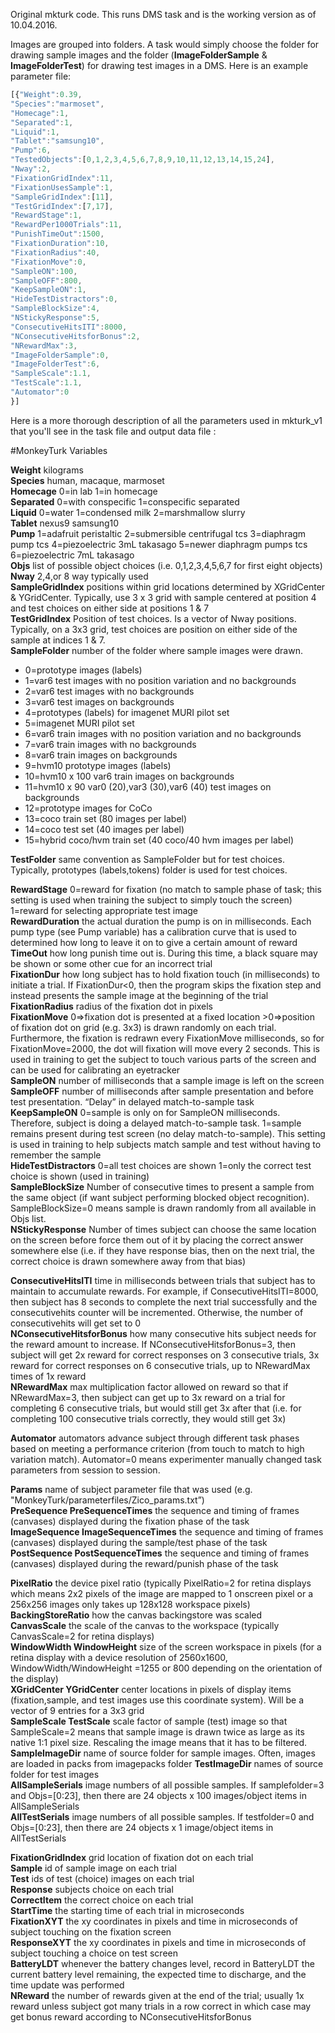 Original mkturk code. This runs DMS task and is the working version as of 10.04.2016.

Images are grouped into folders. A task would simply choose the folder for drawing sample images and the folder (**ImageFolderSample** & **ImageFolderTest**) for drawing test images in a DMS. Here is an example parameter file:

```javascript
[{"Weight":0.39,
"Species":"marmoset",
"Homecage":1,
"Separated":1,
"Liquid":1,
"Tablet":"samsung10",
"Pump":6,
"TestedObjects":[0,1,2,3,4,5,6,7,8,9,10,11,12,13,14,15,24],
"Nway":2,
"FixationGridIndex":11,
"FixationUsesSample":1,
"SampleGridIndex":[11],
"TestGridIndex":[7,17],
"RewardStage":1,
"RewardPer1000Trials":11,
"PunishTimeOut":1500,
"FixationDuration":10,
"FixationRadius":40,
"FixationMove":0,
"SampleON":100,
"SampleOFF":800,
"KeepSampleON":1,
"HideTestDistractors":0,
"SampleBlockSize":4,
"NStickyResponse":5,
"ConsecutiveHitsITI":8000,
"NConsecutiveHitsforBonus":2,
"NRewardMax":3,
"ImageFolderSample":0,
"ImageFolderTest":6,
"SampleScale":1.1,
"TestScale":1.1,
"Automator":0
}]
```

Here is a more thorough description of all the parameters used in mkturk_v1 that you'll see in the task file and output data file :

#MonkeyTurk Variables

**Weight** kilograms  
**Species** human, macaque, marmoset  
**Homecage** 0=in lab 1=in homecage  
**Separated** 0=with conspecific 1=conspecific separated  
**Liquid** 0=water 1=condensed milk 2=marshmallow slurry  
**Tablet** nexus9 samsung10  
**Pump** 1=adafruit peristaltic 2=submersible centrifugal tcs 3=diaphragm pump tcs 4=piezoelectric 3mL takasago 5=newer diaphragm pumps tcs 6=piezoelectric 7mL takasago  
**Objs** list of possible object choices (i.e. 0,1,2,3,4,5,6,7 for first eight objects)  
**Nway** 2,4,or 8 way typically used  
**SampleGridIndex** positions within grid locations determined by XGridCenter & YGridCenter.  Typically, use 3 x 3 grid with sample centered at position 4 and test choices on either side at positions 1 & 7  
**TestGridIndex** Position of test choices.  Is a vector of Nway positions.  Typically, on a 3x3 grid, test choices are position on either side of the sample at indices 1 & 7.  
**SampleFolder** number of the folder where sample images were drawn.  
- 0=prototype images (labels)  
- 1=var6 test images with no position variation and no backgrounds  
- 2=var6 test images with no backgrounds  
- 3=var6 test images on backgrounds  
- 4=prototypes (labels) for imagenet MURI pilot set  
- 5=imagenet MURI pilot set  
- 6=var6 train images with no position variation and no backgrounds  
- 7=var6 train images with no backgrounds  
- 8=var6 train images on backgrounds  
- 9=hvm10 prototype images (labels)  
- 10=hvm10 x 100 var6 train images on backgrounds  
- 11=hvm10 x 90 var0 (20),var3 (30),var6 (40) test images on backgrounds  
- 12=prototype images for CoCo
- 13=coco train set (80 images per label)
- 14=coco test set (40 images per label)
- 15=hybrid coco/hvm train set (40 coco/40 hvm images per label)
		
**TestFolder** same convention as SampleFolder but for test choices.  Typically, prototypes (labels,tokens) folder is used for test choices.  

**RewardStage** 0=reward for fixation (no match to sample phase of task; this setting is used when training the subject to simply touch the screen) 1=reward for selecting appropriate test image  
**RewardDuration** the actual duration the pump is on in milliseconds.  Each pump type (see Pump variable) has a calibration curve that is used to determined how long to leave it on to give a certain amount of reward  
**TimeOut** how long punish time out is.  During this time, a black square may be shown or some other cue for an incorrect trial  
**FixationDur** how long subject has to hold fixation touch (in milliseconds) to initiate a trial.  If FixationDur<0, then the program skips the fixation step and instead presents the sample image at the beginning of the trial  
**FixationRadius** radius of the fixation dot in pixels  
**FixationMove** 0=>fixation dot is presented at a fixed location >0=>position of fixation dot on grid (e.g. 3x3) is drawn randomly on each trial.  Furthermore, the fixation is redrawn every FixationMove milliseconds, so for FixationMove=2000, the dot will fixation will move every 2 seconds.  This is used in training to get the subject to touch various parts of the screen and can be used for calibrating an eyetracker  
**SampleON** number of milliseconds that a sample image is left on the screen  
**SampleOFF** number of milliseconds after sample presentation and before test presentation.  “Delay” in delayed match-to-sample task  
**KeepSampleON** 0=sample is only on for SampleON milliseconds.  Therefore, subject is doing a delayed match-to-sample task.  1=sample remains present during test screen (no delay match-to-sample).  This setting is used in training to help subjects match sample and test without having to remember the sample  
**HideTestDistractors** 0=all test choices are shown 1=only the correct test choice is shown (used in training)  
**SampleBlockSize** Number of consecutive times to present a sample from the same object (if want subject performing blocked object recognition). SampleBlockSize=0 means sample is drawn randomly from all available in Objs list.  
**NStickyResponse** Number of times subject can choose the same location on the screen before force them out of it by placing the correct answer somewhere else (i.e. if they have response bias, then on the next trial, the correct choice is drawn somewhere away from that bias)  

**ConsecutiveHitsITI** time in milliseconds between trials that subject has to maintain to accumulate rewards.  For example, if ConsecutiveHitsITI=8000, then subject has 8 seconds to complete the next trial successfully and the consecutivehits counter will be incremented. Otherwise, the number of consecutivehits will get set to 0  
**NConsecutiveHitsforBonus** how many consecutive hits subject needs for the reward amount to increase.  If NConsecutiveHitsforBonus=3, then subject will get 2x reward for correct responses on 3 consecutive trials, 3x reward for correct responses on 6 consecutive trials, up to NRewardMax times of 1x reward  
**NRewardMax** max multiplication factor allowed on reward so that if NRewardMax=3, then subject can get up to 3x reward on a trial for completing 6 consecutive trials, but would still get 3x after that (i.e. for completing 100 consecutive trials correctly, they would still get 3x)  

**Automator** automators advance subject through different task phases based on meeting a performance criterion (from touch to match to high variation match).  Automator=0 means experimenter manually changed task parameters from session to session.  

**Params** name of subject parameter file that was used (e.g. "MonkeyTurk/parameterfiles/Zico_params.txt”)  
**PreSequence PreSequenceTimes** the sequence and timing of frames (canvases) displayed during the fixation phase of the task  
**ImageSequence ImageSequenceTimes** the sequence and timing of frames (canvases) displayed during the sample/test phase of the task  
**PostSequence PostSequenceTimes** the sequence and timing of frames (canvases) displayed during the reward/punish phase of the task  

**PixelRatio** the device pixel ratio (typically PixelRatio=2 for retina displays which means 2x2 pixels of the image are mapped to 1 onscreen pixel or a 256x256 images only takes up 128x128 workspace pixels)  
**BackingStoreRatio** how the canvas backingstore was scaled  
**CanvasScale** the scale of the canvas to the workspace (typically CanvasScale=2 for retina displays)  
**WindowWidth WindowHeight** size of the screen workspace in pixels (for a retina display with a device resolution of 2560x1600, WindowWidth/WindowHeight =1255 or 800 depending on the orientation of the display)  
**XGridCenter YGridCenter** center locations in pixels of display items (fixation,sample, and test images use this coordinate system).  Will be a vector of 9 entries for a 3x3 grid  
**SampleScale TestScale** scale factor of sample (test) image so that SampleScale=2 means that sample image is drawn twice as large as its native 1:1 pixel size.  Rescaling the image means that it has to be filtered.  
**SampleImageDir** name of source folder for sample images.  Often, images are loaded in packs from imagepacks folder
**TestImageDir** names of source folder for test images  
**AllSampleSerials** image numbers of all possible samples.  If samplefolder=3 and Objs=[0:23], then there are 24 objects x 100 images/object items in AllSampleSerials  
**AllTestSerials** image numbers of all possible samples.  If testfolder=0 and Objs=[0:23], then there are 24 objects x 1 image/object items in AllTestSerials  

**FixationGridIndex** grid location of fixation dot on each trial  
**Sample** id of sample image on each trial  
**Test** ids of test (choice) images on each trial  
**Response** subjects choice on each trial  
**CorrectItem** the correct choice on each trial  
**StartTime** the starting time of each trial in microseconds  
**FixationXYT** the xy coordinates in pixels and time in microseconds of subject touching on the fixation screen  
**ResponseXYT** the xy coordinates in pixels and time in microseconds of subject touching a choice on test screen  
**BatteryLDT** whenever the battery changes level, record in BatteryLDT the current battery level remaining, the expected time to discharge, and the time update was performed  
**NReward** the number of rewards given at the end of the trial; usually 1x reward unless subject got many trials in a row correct in which case may get bonus reward according to NConsecutiveHitsforBonus  
